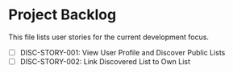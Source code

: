 # Project Backlog

This file lists user stories for the current development focus.

- [ ] DISC-STORY-001: View User Profile and Discover Public Lists
- [ ] DISC-STORY-002: Link Discovered List to Own List
